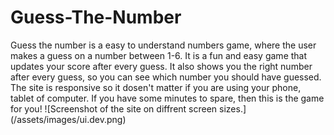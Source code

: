 # Guess-The-Number
Guess the number is a easy to understand numbers game, where the user makes a guess on a number between 1-6.
It is a fun and easy game that updates your score after every guess. It also shows you the right number after every guess, so you can see which number you should have guessed.
The site is responsive so it dosen't matter if you are using your phone, tablet of computer.
If you have some minutes to spare, then this is the game for you!
![Screenshot of the site on diffrent screen sizes.] (/assets/images/ui.dev.png)
